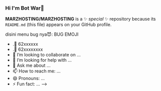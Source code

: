 ### Hi I'm Bot War🥶



**MARZHOSTING/MARZHOSTING** is a ✨ _special_ ✨ repository because its `README.md` (this file) appears on your GitHub profile.

disini menu bug nya😈:
BUG EMOJI
- .🔭 62xxxxxx
- .🌱 62xxxxxxxx
- 👯 I’m looking to collaborate on ...
- 🤔 I’m looking for help with ...
- 💬 Ask me about ...
- 📫 How to reach me: ...
- 😄 Pronouns: ...
- ⚡ Fun fact: ...
-->
